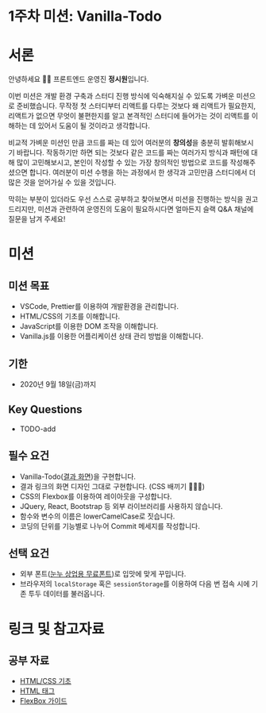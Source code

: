 # 1주차 미션: Vanilla-Todo

# 서론

안녕하세요 🙌🏻 프론트엔드 운영진 **정시원**입니다.

이번 미션은 개발 환경 구축과 스터디 진행 방식에 익숙해지실 수 있도록 가벼운 미션으로 준비했습니다. 무작정 첫 스터디부터 리액트를 다루는 것보다 왜 리액트가 필요한지, 리액트가 없으면 무엇이 불편한지를 알고 본격적인 스터디에 들어가는 것이 리액트를 이해하는 데 있어서 도움이 될 것이라고 생각합니다.

비교적 가벼운 미션인 만큼 코드를 짜는 데 있어 여러분의 **창의성**을 충분히 발휘해보시기 바랍니다. 작동하기만 하면 되는 것보다 같은 코드를 짜는 여러가지 방식과 패턴에 대해 많이 고민해보시고, 본인이 작성할 수 있는 가장 창의적인 방법으로 코드를 작성해주셨으면 합니다. 여러분이 미션 수행을 하는 과정에서 한 생각과 고민만큼 스터디에서 더 많은 것을 얻어가실 수 있을 것입니다.

막히는 부분이 있더라도 우선 스스로 공부하고 찾아보면서 미션을 진행하는 방식을 권고드리지만, 미션과 관련하여 운영진의 도움이 필요하시다면 얼마든지 슬랙 Q&A 채널에 질문을 남겨 주세요!

# 미션

## 미션 목표

- VSCode, Prettier를 이용하여 개발환경을 관리합니다.
- HTML/CSS의 기초를 이해합니다.
- JavaScript를 이용한 DOM 조작을 이해합니다.
- Vanilla.js를 이용한 어플리케이션 상태 관리 방법을 이해합니다.

## 기한

- 2020년 9월 18일(금)까지

## Key Questions

- TODO-add

## 필수 요건

- Vanilla-Todo([결과 화면](https://vanilla-answer.vercel.app/))을 구현합니다.
- 결과 링크의 화면 디자인 그대로 구현합니다. (CSS 배끼기 🙅🏻‍♂️)
- CSS의 Flexbox를 이용하여 레이아웃을 구성합니다.
- JQuery, React, Bootstrap 등 외부 라이브러리를 사용하지 않습니다.
- 함수와 변수의 이름은 lowerCamelCase로 짓습니다.
- 코딩의 단위를 기능별로 나누어 Commit 메세지를 작성합니다.

## 선택 요건

- 외부 폰트([눈누 상업용 무료폰트](https://noonnu.cc/))로 입맛에 맞게 꾸밉니다.
- 브라우저의 `localStorage` 혹은 `sessionStorage`를 이용하여 다음 번 접속 시에 기존 투두 데이터를 불러옵니다.

# 링크 및 참고자료

## 공부 자료

- [HTML/CSS 기초](https://heropy.blog/2019/04/24/html-css-starter/)
- [HTML 태그](https://heropy.blog/2019/05/26/html-elements/)
- [FlexBox 가이드](https://heropy.blog/2018/11/24/css-flexible-box/)

